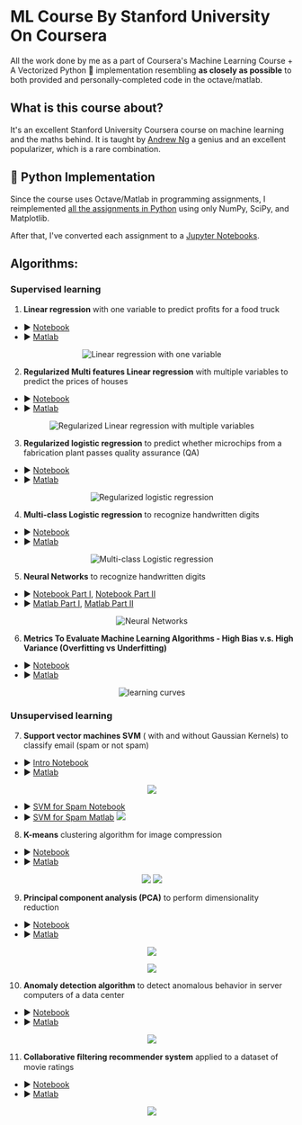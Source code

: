 # ML Course By Stanford University On Coursera
All the work done by me as a part of Coursera's Machine Learning Course + A Vectorized Python 🐍 implementation resembling **as closely as possible** to both provided and personally-completed code in the octave/matlab.
## What is this course about?
It's an excellent Stanford University Coursera course on machine learning and the maths behind. It is taught by [Andrew Ng](https://en.wikipedia.org/wiki/Andrew_Ng) a genius and an excellent popularizer, which is a rare combination. 

## 🐍 Python Implementation
Since the course uses Octave/Matlab in programming assignments, I reimplemented [all the assignments in Python]( https://github.com/hzitoun/coursera_machine_learning_course/tree/master/algorithms_in_python) using only NumPy, SciPy, and Matplotlib.

After that, I've converted each assignment to a [Jupyter Notebooks](https://github.com/hzitoun/coursera_machine_learning_matlab_python/tree/master/jupyter_notebooks).

## Algorithms:
### Supervised learning
1.  **Linear regression** with one variable to predict proﬁts for a food truck 
- ▶️ [Notebook](https://github.com/hzitoun/coursera_machine_learning_matlab_python/blob/master/jupyter_notebooks/week_2/ex1.ipynb) 
- ▶️ [Matlab](https://github.com/hzitoun/coursera_machine_learning_matlab_python/tree/master/algorithms_in_matlab/week_2/ex1)
<p align="center">
    <img src ="./figures/1_linear_regression.png" alt="Linear regression with one variable"/>
</p>

2.  **Regularized Multi features Linear regression** with multiple variables to predict the prices of houses 
- ▶️ [Notebook](https://github.com/hzitoun/coursera_machine_learning_matlab_python/blob/master/jupyter_notebooks/week_2/ex1MultiFeatures.ipynb)
- ▶️ [Matlab](https://github.com/hzitoun/coursera_machine_learning_matlab_python/blob/master/algorithms_in_matlab/week_2/ex1/ex1_multi.m)
<p align="center">
    <img src ="./figures/1_linear_regression_3d.png" alt="Regularized Linear regression with multiple variables"/>
</p>
 
3.  **Regularized logistic regression** to predict whether microchips from a fabrication plant passes quality assurance (QA)
- ▶️ [Notebook](https://github.com/hzitoun/coursera_machine_learning_matlab_python/blob/master/jupyter_notebooks/week_3/ex2_reg.ipynb)
- ▶️ [Matlab](https://github.com/hzitoun/coursera_machine_learning_matlab_python/blob/master/algorithms_in_matlab/week_3/ex2/ex2_reg.m)
<p align="center">
    <img src ="./figures/2_logistic_regression.png" alt="Regularized logistic regression"/>
</p>

4.  **Multi-class Logistic regression** to recognize handwritten digits 
- ▶️ [Notebook](https://github.com/hzitoun/coursera_machine_learning_matlab_python/blob/master/jupyter_notebooks/week_4/ex3.ipynb)
- ▶️ [Matlab](https://github.com/hzitoun/coursera_machine_learning_matlab_python/blob/master/algorithms_in_matlab/week_4/ex3/ex3.m)
<p align="center">
   <img src ="./figures/3_one_vs_all_classification.png" alt="Multi-class Logistic regression" />
</p>

5.  **Neural Networks** to recognize handwritten digits 
- ▶️ [Notebook Part I](https://github.com/hzitoun/coursera_machine_learning_matlab_python/blob/master/jupyter_notebooks/week_4/ex3_nn.ipynb), [Notebook Part II](https://github.com/hzitoun/coursera_machine_learning_matlab_python/blob/master/jupyter_notebooks/week_5/ex4.ipynb)
- ▶️ [Matlab Part I](https://github.com/hzitoun/coursera_machine_learning_matlab_python/blob/master/algorithms_in_matlab/week_4/ex3/ex3_nn.m), [Matlab Part II](https://github.com/hzitoun/coursera_machine_learning_matlab_python/blob/master/algorithms_in_matlab/week_5/ex4/ex4_nn.m)
<p align="center">
    <img src ="./figures/4_viz_nn.png" alt="Neural Networks"/>
</p>

6.  **Metrics To Evaluate Machine Learning Algorithms - High Bias v.s. High Variance (Overfitting vs Underfitting)**
- ▶️ [Notebook](https://github.com/hzitoun/coursera_machine_learning_matlab_python/blob/master/jupyter_notebooks/week_6/ex5.ipynb)
- ▶️ [Matlab](https://github.com/hzitoun/coursera_machine_learning_matlab_python/blob/master/algorithms_in_matlab/week_6/ex5/ex5.m)
<p align="center">
    <img src ="./figures/5_learning_curves.png" alt="learning curves"/>
</p>

### Unsupervised learning
7.  **Support vector machines SVM** ( with and without Gaussian Kernels) to classify email (spam or not spam)
- ▶️ [Intro Notebook](https://github.com/hzitoun/coursera_machine_learning_matlab_python/blob/master/jupyter_notebooks/week_7/ex6.ipynb)
- ▶️ [Matlab](https://github.com/hzitoun/coursera_machine_learning_matlab_python/blob/master/algorithms_in_matlab/week_7/ex6/ex6.m)
<p align="center">
    <img src ="./figures/6_svms.png" />
    
- ▶️ [SVM for Spam Notebook](https://github.com/hzitoun/coursera_machine_learning_matlab_python/blob/master/jupyter_notebooks/week_7/ex6_spam.ipynb)
- ▶️ [SVM for Spam Matlab](https://github.com/hzitoun/coursera_machine_learning_matlab_python/blob/master/algorithms_in_matlab/week_7/ex6/ex6_spam.m)
    <img src ="./figures/6_spam.png" />
</p>

8.  **K-means** clustering algorithm for image compression
- ▶️ [Notebook](https://github.com/hzitoun/coursera_machine_learning_matlab_python/blob/master/jupyter_notebooks/week_8/ex7.ipynb) 
- ▶️ [Matlab](https://github.com/hzitoun/coursera_machine_learning_matlab_python/blob/master/algorithms_in_matlab/week_8/ex7/ex7.m)
<p align="center">
   <img src ="./figures/7_kmeans.png" />
    <img src ="./figures/7_keams_image_compression.png" />
</p>

9.  **Principal component analysis (PCA)** to perform dimensionality reduction
- ▶️ [Notebook](https://github.com/hzitoun/coursera_machine_learning_matlab_python/blob/master/jupyter_notebooks/week_8/ex7_pca.ipynb) 
- ▶️ [Matlab](https://github.com/hzitoun/coursera_machine_learning_matlab_python/blob/master/algorithms_in_matlab/week_8/ex7/ex7_pca.m)
<p align="center">
 <img src ="./figures/8_pca_datasets_before.png" />
</p>
<p align="center">
   <img src ="./figures/8_pca_faces.png" />
</p>
 
10.  **Anomaly detection algorithm** to detect anomalous behavior in server computers of a data center
- ▶️ [Notebook](https://github.com/hzitoun/coursera_machine_learning_matlab_python/blob/master/jupyter_notebooks/week_9/ex8.ipynb)
- ▶️ [Matlab](https://github.com/hzitoun/coursera_machine_learning_matlab_python/blob/master/algorithms_in_matlab/week_9/ex8/ex8.m)
<p align="center">
    <img src ="./figures/9_anomaly_detection.png" />
</p>

11. **Collaborative ﬁltering recommender system** applied to a dataset of movie ratings
- ▶️ [Notebook](https://github.com/hzitoun/coursera_machine_learning_matlab_python/blob/master/jupyter_notebooks/week_9/ex8_cofi.ipynb)
- ▶️ [Matlab](https://github.com/hzitoun/coursera_machine_learning_matlab_python/blob/master/algorithms_in_matlab/week_9/ex8/ex8_cofi.m)
<p align="center">
    <img src ="./figures/9_collaborative_filtering.png" />
</p>
